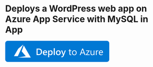 # Deploys a WordPress web app on Azure App Service with MySQL in App 

[![Deploy To Azure](https://raw.githubusercontent.com/Azure/azure-quickstart-templates/master/1-CONTRIBUTION-GUIDE/images/deploytoazure.svg?sanitize=true)](https%3A%2F%2Fraw.githubusercontent.com%2FabKrazy%2Fazure-quickstart-templates%2Fmaster%2Fwordpress-app-service-mysql-inapp%2Fazuredeploy.json)

